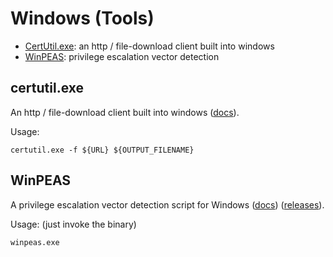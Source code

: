 # Windows (Tools)

- [CertUtil.exe](#cerutil.exe): an http / file-download client built into windows
- [WinPEAS](#winpeas): privilege escalation vector detection


## certutil.exe

An http / file-download client built into windows ([docs](https://learn.microsoft.com/en-us/windows-server/administration/windows-commands/certutil)).

Usage:

```
certutil.exe -f ${URL} ${OUTPUT_FILENAME}
```

## WinPEAS

A privilege escalation vector detection script for Windows ([docs](https://github.com/carlospolop/PEASS-ng/tree/master/winPEAS)) ([releases](https://github.com/carlospolop/PEASS-ng/releases)).

Usage: (just invoke the binary)

```
winpeas.exe
```